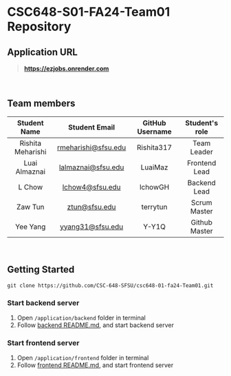 # CSC648-S01-FA24-Team01 Repository
## Application URL 
>**https://ezjobs.onrender.com**

<br>

## Team members
| **Student Name**    | **Student Email**   | **GitHub Username** | **Student's role** |
| :----------:        | :-----------:       | :-------------: | :------------: |
| Rishita Meharishi   |  rmeharishi@sfsu.edu          |   Rishita317    |  Team Leader   |
| Luai Almaznai       |  lalmaznai@sfsu.edu |   LuaiMaz     |  Frontend Lead  |
| L Chow              |  lchow4@sfsu.edu    |   lchowGH     |  Backend Lead   |
| Zaw Tun             |  ztun@sfsu.edu        |   terrytun    |  Scrum Master   |
| Yee Yang            |  yyang31@sfsu.edu    |   Y-Y1Q       |  Github Master   |

<br>

## Getting Started
```
git clone https://github.com/CSC-648-SFSU/csc648-01-fa24-Team01.git
```
### Start backend server
1. Open `/application/backend` folder in terminal
2. Follow [backend README.md](https://github.com/CSC-648-SFSU/csc648-01-fa24-Team01/blob/master/application/backend/README.md#pre-requisites), and start backend server

### Start frontend server
1. Open `/application/frontend` folder in terminal
2. Follow [frontend README.md](https://github.com/CSC-648-SFSU/csc648-01-fa24-Team01/blob/master/application/frontend/README.md#pre-requisites), and start frontend server
